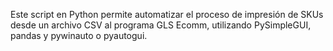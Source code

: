Este script en Python permite automatizar el proceso de impresión de SKUs desde un archivo CSV al programa GLS Ecomm, utilizando PySimpleGUI, pandas y pywinauto o pyautogui.
